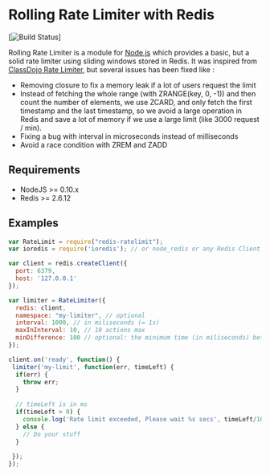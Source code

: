 # Rolling Rate Limiter with Redis

[![Build Status](https://api.travis-ci.org/Aurlin/redis-rolling-rate-limiter.svg?branch=master)]

Rolling Rate Limiter is a module for [Node.js](http://nodejs.org) which provides a basic, but a solid rate limiter using sliding windows stored in Redis. It was inspired from [ClassDojo Rate Limiter](https://github.com/classdojo/rolling-rate-limiter), but several issues has been fixed like :
- Removing closure to fix a memory leak if a lot of users request the limit
- Instead of fetching the whole range (with ZRANGE(key, 0, -1)) and then count the number of elements, we use ZCARD, and only fetch the first timestamp and the last timestamp, so we avoid a large operation in Redis and save a lot of memory if we use a large limit (like 3000 request / min).
- Fixing a bug with interval in microseconds instead of milliseconds
- Avoid a race condition with ZREM and ZADD

## Requirements

- NodeJS >= 0.10.x
- Redis >= 2.6.12

## Examples

```js
var RateLimit = require("redis-ratelimit");
var ioredis = require('ioredis'); // or node_redis or any Redis Client

var client = redis.createClient({
  port: 6379,
  host: '127.0.0.1'
});

var limiter = RateLimiter({
  redis: client, 
  namespace: "my-limiter", // optional
  interval: 1000, // in miliseconds (= 1s)
  maxInInterval: 10, // 10 actions max
  minDifference: 100 // optional: the minimum time (in miliseconds) between any two actions
});

client.on('ready', function() {
 limiter('my-limit', function(err, timeLeft) {
  if(err) {
    throw err;
  }
  
  // timeLeft is in ms
  if(timeLeft > 0) {
    console.log('Rate limit exceeded, Please wait %s secs', timeLeft/1000);
  } else {
    // Do your stuff
  }
  
 });
});


```
